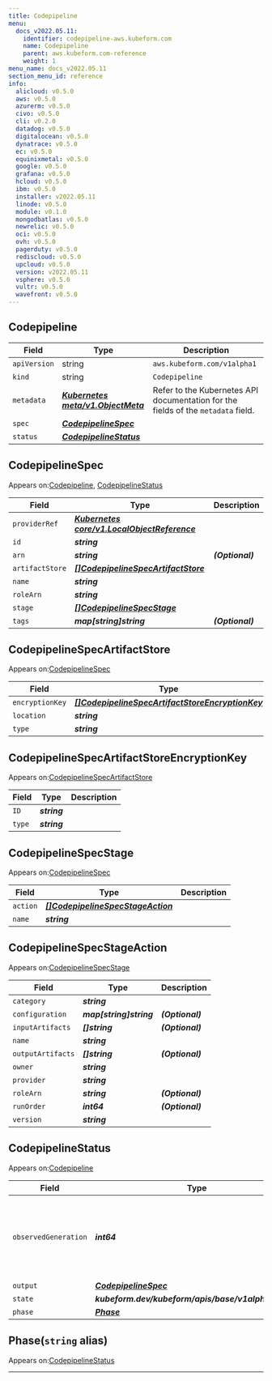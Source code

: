 ```yaml
---
title: Codepipeline
menu:
  docs_v2022.05.11:
    identifier: codepipeline-aws.kubeform.com
    name: Codepipeline
    parent: aws.kubeform.com-reference
    weight: 1
menu_name: docs_v2022.05.11
section_menu_id: reference
info:
  alicloud: v0.5.0
  aws: v0.5.0
  azurerm: v0.5.0
  civo: v0.5.0
  cli: v0.2.0
  datadog: v0.5.0
  digitalocean: v0.5.0
  dynatrace: v0.5.0
  ec: v0.5.0
  equinixmetal: v0.5.0
  google: v0.5.0
  grafana: v0.5.0
  hcloud: v0.5.0
  ibm: v0.5.0
  installer: v2022.05.11
  linode: v0.5.0
  module: v0.1.0
  mongodbatlas: v0.5.0
  newrelic: v0.5.0
  oci: v0.5.0
  ovh: v0.5.0
  pagerduty: v0.5.0
  rediscloud: v0.5.0
  upcloud: v0.5.0
  version: v2022.05.11
  vsphere: v0.5.0
  vultr: v0.5.0
  wavefront: v0.5.0
---
```


## Codepipeline
| Field | Type | Description |
| ------ | ----- | ----------- |
| `apiVersion` | string | `aws.kubeform.com/v1alpha1` |
|    `kind` | string | `Codepipeline` |
| `metadata` | ***[Kubernetes meta/v1.ObjectMeta](https://v1-22.docs.kubernetes.io/docs/reference/generated/kubernetes-api/v1.22/#objectmeta-v1-meta)***|Refer to the Kubernetes API documentation for the fields of the `metadata` field.|
| `spec` | ***[CodepipelineSpec](#codepipelinespec)***||
| `status` | ***[CodepipelineStatus](#codepipelinestatus)***||
## CodepipelineSpec

Appears on:[Codepipeline](#codepipeline), [CodepipelineStatus](#codepipelinestatus)

| Field | Type | Description |
| ------ | ----- | ----------- |
| `providerRef` | ***[Kubernetes core/v1.LocalObjectReference](https://v1-22.docs.kubernetes.io/docs/reference/generated/kubernetes-api/v1.22/#localobjectreference-v1-core)***||
| `id` | ***string***||
| `arn` | ***string***| ***(Optional)*** |
| `artifactStore` | ***[[]CodepipelineSpecArtifactStore](#codepipelinespecartifactstore)***||
| `name` | ***string***||
| `roleArn` | ***string***||
| `stage` | ***[[]CodepipelineSpecStage](#codepipelinespecstage)***||
| `tags` | ***map[string]string***| ***(Optional)*** |
## CodepipelineSpecArtifactStore

Appears on:[CodepipelineSpec](#codepipelinespec)

| Field | Type | Description |
| ------ | ----- | ----------- |
| `encryptionKey` | ***[[]CodepipelineSpecArtifactStoreEncryptionKey](#codepipelinespecartifactstoreencryptionkey)***| ***(Optional)*** |
| `location` | ***string***||
| `type` | ***string***||
## CodepipelineSpecArtifactStoreEncryptionKey

Appears on:[CodepipelineSpecArtifactStore](#codepipelinespecartifactstore)

| Field | Type | Description |
| ------ | ----- | ----------- |
| `ID` | ***string***||
| `type` | ***string***||
## CodepipelineSpecStage

Appears on:[CodepipelineSpec](#codepipelinespec)

| Field | Type | Description |
| ------ | ----- | ----------- |
| `action` | ***[[]CodepipelineSpecStageAction](#codepipelinespecstageaction)***||
| `name` | ***string***||
## CodepipelineSpecStageAction

Appears on:[CodepipelineSpecStage](#codepipelinespecstage)

| Field | Type | Description |
| ------ | ----- | ----------- |
| `category` | ***string***||
| `configuration` | ***map[string]string***| ***(Optional)*** |
| `inputArtifacts` | ***[]string***| ***(Optional)*** |
| `name` | ***string***||
| `outputArtifacts` | ***[]string***| ***(Optional)*** |
| `owner` | ***string***||
| `provider` | ***string***||
| `roleArn` | ***string***| ***(Optional)*** |
| `runOrder` | ***int64***| ***(Optional)*** |
| `version` | ***string***||
## CodepipelineStatus

Appears on:[Codepipeline](#codepipeline)

| Field | Type | Description |
| ------ | ----- | ----------- |
| `observedGeneration` | ***int64***| ***(Optional)*** Resource generation, which is updated on mutation by the API Server.|
| `output` | ***[CodepipelineSpec](#codepipelinespec)***| ***(Optional)*** |
| `state` | ***kubeform.dev/kubeform/apis/base/v1alpha1.State***| ***(Optional)*** |
| `phase` | ***[Phase](#phase)***| ***(Optional)*** |
## Phase(`string` alias)

Appears on:[CodepipelineStatus](#codepipelinestatus)

---
